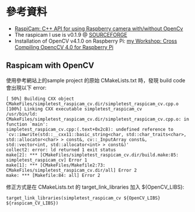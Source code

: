# 參考資料 #
* [RaspiCam: C++ API for using Raspberry camera with/without OpenCv](http://www.uco.es/investiga/grupos/ava/node/40)
* The raspicam I use is v0.1.9 @ [SOURCEFORGE](https://sourceforge.net/projects/raspicam/files/?)
* Installation of OpenCV v4.1.0 on Raspberry Pi: [my Workshop: Cross Compiling OpencCV 4.0 for Raspberry Pi](https://github.com/charluz/cyRPi/tree/master/20Q3_CrossCompile-opencv)

## Raspicam with OpenCV ##
使用參考網站上的sample project 的原始 CMakeLists.txt 時，發現 build code 會出現以下 error:
```
[ 50%] Building CXX object CMakeFiles/simpletest_raspicam_cv.dir/simpletest_raspicam_cv.cpp.o
[100%] Linking CXX executable simpletest_raspicam_cv
/usr/bin/ld: CMakeFiles/simpletest_raspicam_cv.dir/simpletest_raspicam_cv.cpp.o: in function `main':
simpletest_raspicam_cv.cpp:(.text+0x2c8): undefined reference to `cv::imwrite(std::__cxx11::basic_string<char, std::char_traits<char>, std::allocator<char> > const&, cv::_InputArray const&, std::vector<int, std::allocator<int> > const&)'
collect2: error: ld returned 1 exit status
make[2]: *** [CMakeFiles/simpletest_raspicam_cv.dir/build.make:85: simpletest_raspicam_cv] Error 1
make[1]: *** [CMakeFiles/Makefile2:73: CMakeFiles/simpletest_raspicam_cv.dir/all] Error 2
make: *** [Makefile:84: all] Error 2
```
修正方式是在 CMakeLists.txt 的 target_link_libraries 加入 ${OpenCV_LIBS}:
```
target_link_libraries(simpletest_raspicam_cv ${OpenCV_LIBS} ${raspicam_CV_LIBS})
```

